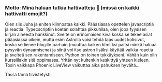 ### Motto: Minä haluan tutkia hattivatteja 👋 (missä on kaikki hattivatti emojit?)

Olen siis Juha ja eniten kiinnostaa kaikki. Pääasiassa opettelen javascriptiä ja reactia. Typecscriptiin koetan solahtaa pikkuhilaa, olen jopa fyysisen kirjan aiheesta hankkinut. Svelte on erinomaisen kiva koska se tekee asiat pääasiassa oikein, mutta esim Astrolla voisi tehdä taas uudet kotisivut, koska se lienee blogille parhain (muuttaa kaiken html:ksi paitsi minkä haluaa pysyvän dynaamisena) ja siinä voi itse astron lisäksi käyttää vaikka reactia ja svelteä sen rakentamiseen. Python on toinen tykkäykseni. Vähän kuin olin kurssillakin sitä oppimassa. Yritän nyt kuitenkin keskittyä yhteen kieleen. Tosin vaikkapa Phoenix LiveView vaikuttaa aika pahuksen hyvältä...

Tässä tämä tiivistetysti.
